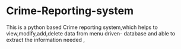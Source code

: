 # Crime-Reporting-system
This is a python based Crime reporting system,which helps to view,modify,add,delete data from menu driven- database and able to extract the information needed ,
